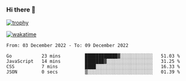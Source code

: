 ### Hi there 👋

[![trophy](https://github-profile-trophy.vercel.app/?username=cxnky&theme=dracula)](https://github.com/ryo-ma/github-profile-trophy)

[![wakatime](https://wakatime.com/badge/user/1c39c599-5497-41b9-a5be-2c4676e7fd23.svg)](https://wakatime.com/@1c39c599-5497-41b9-a5be-2c4676e7fd23)
<!--START_SECTION:waka-->

```text
From: 03 December 2022 - To: 09 December 2022

Go           23 mins         ████████████▓░░░░░░░░░░░░   51.03 %
JavaScript   14 mins         ███████▓░░░░░░░░░░░░░░░░░   31.25 %
CSS          7 mins          ████░░░░░░░░░░░░░░░░░░░░░   16.33 %
JSON         0 secs          ▒░░░░░░░░░░░░░░░░░░░░░░░░   01.39 %
```

<!--END_SECTION:waka-->
